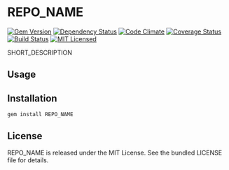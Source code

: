 REPO_NAME
=========

[![Gem Version](https://img.shields.io/gem/v/REPO_NAME.svg)](https://rubygems.org/gems/REPO_NAME)
[![Dependency Status](https://img.shields.io/gemnasium/AUTHOR_NAME/REPO_NAME.svg)](https://gemnasium.com/AUTHOR_NAME/REPO_NAME)
[![Code Climate](https://img.shields.io/codeclimate/github/AUTHOR_NAME/REPO_NAME.svg)](https://codeclimate.com/github/AUTHOR_NAME/REPO_NAME)
[![Coverage Status](https://img.shields.io/coveralls/AUTHOR_NAME/REPO_NAME.svg)](https://coveralls.io/r/AUTHOR_NAME/REPO_NAME)
[![Build Status](https://img.shields.io/travis/AUTHOR_NAME/REPO_NAME.svg)](https://travis-ci.org/AUTHOR_NAME/REPO_NAME)
[![MIT Licensed](https://img.shields.io/badge/license-MIT-green.svg)](https://tldrlegal.com/license/mit-license)

SHORT_DESCRIPTION

## Usage

## Installation

    gem install REPO_NAME

## License

REPO_NAME is released under the MIT License. See the bundled LICENSE file for details.

